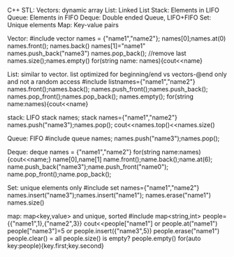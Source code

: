 C++ STL:
Vectors: dynamic array
List: Linked List
Stack: Elements in LIFO
Queue: Elements in FIFO
Deque: Double ended Queue, LIFO+FIFO
Set: Unique elements
Map: Key-value pairs

Vector:
#include <vector>
vector<string> names = {"name1","name2"};
names[0];names.at(0)
names.front(); names.back()
names[1]="name1"
names.push_back("name3")
names.pop_back(); //remove last
names.size();names.empty()
for(string name: names){cout<<name}

List: similar to vector.
list optimized for beginning/end vs vectors-@end only and not a random access
#include <list>
list<string>names={"name1","name2"}
names.front();names.back();
names.push_front();names.push_back();
names.pop_front();names.pop_back();
names.empty();<tels if list is empty>
for(string name:names){cout<<name}

stack: LIFO
stack<string> names;
stack<string> names={"name1","name2"}
names.push("name3");names.pop();
cout<<names.top()<<names.size()

Queue: FIFO
#include<queue>
queue<string> names;
names.push("name3");names.pop();

Deque: 
deque<string> names = {"name1","name2"}
for(string name:names){cout<<name;}
name[0],name[1]
name.front();name.back();name.at(6);
name.push_back("name3");name.push_front("name0");
name.pop_front();name.pop_back();

Set: unique elements only
#include<set>
set<string> names={"name1","name2"}
names.insert("name3");names.insert("name1");
names.erase("name1")
names.size()

map: map<key,value> and unique, sorted
#include<map>
map<string,int> people={{"name1",1},{"name2",3}}
cout<<people["name1"] or people.at("name1")
people["name3"]=5 or people.insert({"name3",5})
people.erase("name1")
people.clear() = all
people.size()
is empty? people.empty()
for(auto key:people){key.first;key.second}
